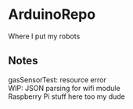# ArduinoRepo
Where I put my robots  
## Notes
gasSensorTest: resource error  
WIP: JSON parsing for wifi module  
Raspberry Pi stuff here too my dude
